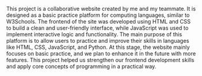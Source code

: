 This project is a collaborative website created by me and my teammate. It is designed as a basic practice platform for computing languages, similar to W3Schools. The frontend of the site was developed using HTML and CSS to build a clean and user-friendly interface, while JavaScript was used to implement interactive logic and functionality. The main purpose of this platform is to allow users to practice and improve their skills in languages like HTML, CSS, JavaScript, and Python. At this stage, the website mainly focuses on basic practice, and we plan to enhance it in the future with more features. This project helped us strengthen our frontend development skills and apply core concepts of programming in a practical way.

